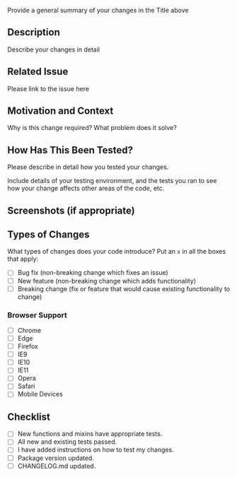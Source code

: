 Provide a general summary of your changes in the Title above

## Description
Describe your changes in detail

## Related Issue
Please link to the issue here

## Motivation and Context
Why is this change required? What problem does it solve?

## How Has This Been Tested?
Please describe in detail how you tested your changes.

Include details of your testing environment, and the tests you ran to
see how your change affects other areas of the code, etc.

## Screenshots (if appropriate)

## Types of Changes
What types of changes does your code introduce? Put an `x` in all the boxes that apply:

- [ ] Bug fix (non-breaking change which fixes an issue)
- [ ] New feature (non-breaking change which adds functionality)
- [ ] Breaking change (fix or feature that would cause existing functionality to change)

### Browser Support
- [ ] Chrome
- [ ] Edge
- [ ] Firefox
- [ ] IE9
- [ ] IE10
- [ ] IE11
- [ ] Opera
- [ ] Safari
- [ ] Mobile Devices

## Checklist
- [ ] New functions and mixins have appropriate tests.
- [ ] All new and existing tests passed.
- [ ] I have added instructions on how to test my changes.
- [ ] Package version updated.
- [ ] CHANGELOG.md updated.
